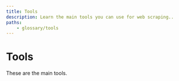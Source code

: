 ```yaml
---
title: Tools
description: Learn the main tools you can use for web scraping..
paths:
    - glossary/tools
---
```


# Tools

These are the main tools.

